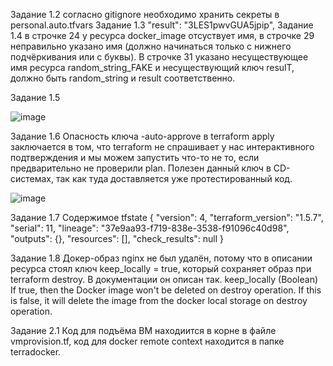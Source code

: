 Задание 1.2 согласно gitignore необходимо хранить секреты в personal.auto.tfvars
Задание 1.3 "result": "3LES1pwvGUA5jpip",
Задание 1.4 в строчке 24 у ресурса docker_image отсуствует имя, в строчке 29 неправильно указано имя (должно начинаться только с нижнего подчёркивания или с буквы). В строчке 31 указано несуществующее имя ресурса random_string_FAKE и несуществующий ключ resulT, должно быть random_string и result соответственно.

Задание 1.5

![image](https://github.com/Gamei666/devops-netology/assets/67197577/384631bb-f463-4e45-bc18-6dd351d043e4)

Задание 1.6 Опасность ключа -auto-approve в terraform apply заключается в том, что terraform не спрашивает у нас интерактивного подтверждения и мы можем запустить что-то не то, если предварительно не проверили plan. Полезен данный ключ в CD-системах, так как туда доставляется уже протестированный код.

![image](https://github.com/Gamei666/devops-netology/assets/67197577/38670be8-aa06-405e-b365-1289ca6da47b)

Задание 1.7 Содержимое tfstate
{
  "version": 4,
  "terraform_version": "1.5.7",
  "serial": 11,
  "lineage": "37e9aa93-f719-838e-3538-f91096c40d98",
  "outputs": {},
  "resources": [],
  "check_results": null
}

Задание 1.8
Докер-образ nginx не был удалён, потому что в описании ресурса стоял ключ keep_locally = true, который сохраняет образ при terraform destroy. В документации он описан так.
keep_locally (Boolean) If true, then the Docker image won't be deleted on destroy operation. If this is false, it will delete the image from the docker local storage on destroy operation.

Задание 2.1
Код для подъёма ВМ находиится в корне в файле vmprovision.tf, код для docker remote context находится в папке terradocker.
